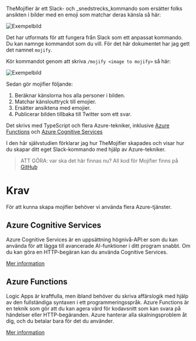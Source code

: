 TheMojifier är ett Slack- och _snedstrecks_kommando som ersätter folks ansikten i bilder med en emoji som matchar deras känsla så här:

![Exempelbild](/media-drafts/example-mojify-image.png)

Det har utformats för att fungera från Slack som ett anpassat kommando. Du kan namnge kommandot som du vill. För det här dokumentet har jag gett det namnet `mojify`.

Kör kommandot genom att skriva `/mojify <image to mojify>` så här:

![Exempelbild](/media-drafts/9.slack-type-mojify.png)

Sedan gör mojifier följande:

1.  Beräknar känslorna hos alla personer i bilden.
2.  Matchar känslouttryck till emojier.
3.  Ersätter ansiktena med emojier.
4.  Publicerar bilden tillbaka till Twitter som ett svar.

Det skrivs med TypeScript och flera Azure-tekniker, inklusive [Azure Functions](https://azure.microsoft.com/services/functions/&WT.mc_id=mojifier-sandbox-ashussai) och [Azure Cognitive Services](https://azure.microsoft.com/services/cognitive-services/?WT.mc_id=mojifier-sandbox-ashussai)

I den här självstudien förklarar jag hur TheMojifier skapades och visar hur du skapar ditt eget Slack-kommando med hjälp av Azure-tekniker.

> ATT GÖRA: var ska det här finnas nu?
> All kod för Mojifier finns på [GitHub](https://github.com/jawache/mojifier)

# <a name="requirements"></a>Krav

För att kunna skapa mojifier behöver vi använda flera Azure-tjänster.

## <a name="azure-cognitive-services"></a>Azure Cognitive Services

Azure Cognitive Services är en uppsättning högnivå-API:er som du kan använda för att lägga till avancerade AI-funktioner i ditt program snabbt. Om du kan göra en HTTP-begäran kan du använda Cognitive Services.

[Mer information](https://azure.microsoft.com/services/cognitive-services/?WT.mc_id=mojifier-sandbox-ashussai)

## <a name="azure-functions"></a>Azure Functions

Logic Apps är kraftfulla, men ibland behöver du skriva affärslogik med hjälp av den fullständiga syntaxen i ett programmeringsspråk. Azure Functions är en teknik som gör att du kan agera värd för kodavsnitt som kan svara på händelser eller HTTP-begäranden. Azure hanterar alla skalningsproblem åt dig, och du betalar bara för det du använder.

[Mer information](https://azure.microsoft.com/services/functions/&WT.mc_id=mojifier-sandbox-ashussai)

